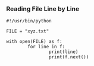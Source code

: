 ### Reading File Line by Line

```
#!/usr/bin/python

FILE = "xyz.txt"

with open(FILE) as f:
        for line in f:
                print(line)
                print(f.next())        
```
